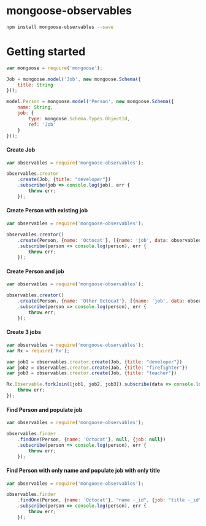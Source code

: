 # mongoose-observables

```bash
npm install mongoose-observables --save
```

# Getting started

```js
var mongoose = require('mongoose');

Job = mongoose.model('Job', new mongoose.Schema({
    title: String
}));

model.Person = mongoose.model('Person', new mongoose.Schema({
    name: String,
    job: {
        type: mongoose.Schema.Types.ObjectId,
        ref: 'Job'
    }
}));
```

#### Create Job

```js
var observables = require('mongoose-observables');

observables.creator
    .create(Job, {title: "developer"})
    .subscribe(job => console.log(job), err {
        throw err;
    });
```

#### Create Person with existing job

```js
var observables = require('mongoose-observables');

observables.creator()
    .create(Person, {name: 'Octocat'}, [{name: 'job', data: observables.finder.findOne(Job, {title: "developer"})}])
    .subscribe(person => console.log(person), err {
        throw err;
    });
```

#### Create Person and job

```js
var observables = require('mongoose-observables');

observables.creator()
    .create(Person, {name: 'Other Octocat'}, [{name: 'job', data: observables.creator.create(Job, {title: "firefighter"})}])
    .subscribe(person => console.log(person), err {
        throw err;
    });
```

#### Create 3 jobs

```js
var observables = require('mongoose-observables');
var Rx = require('Rx');

var job1 = observables.creator.create(Job, {title: "developer"})
var job2 = observables.creator.create(Job, {title: "firefighter"})
var job3 = observables.creator.create(Job, {title: "teacher"})

Rx.Observable.forkJoin([job1, job2, job3]).subscribe(data => console.log(data), err => {
    throw err;
});
```

#### Find Person and populate job

```js
var observables = require('mongoose-observables');

observables.finder
    .findOne(Person, {name: 'Octocat'}, null, {job: null})
    .subscribe(person => console.log(person), err {
        throw err;
    });
```

#### Find Person with only name and populate job with only title

```js
var observables = require('mongoose-observables');

observables.finder
    .findOne(Person, {name: 'Octocat'}, "name -_id", {job: "title -_id"})
    .subscribe(person => console.log(person), err {
        throw err;
    });
```

